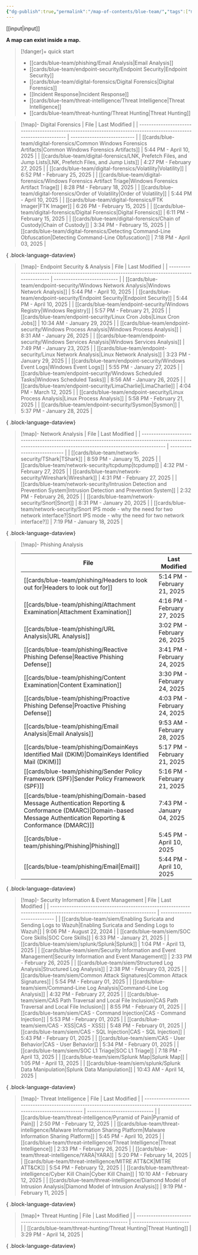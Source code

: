 ```yaml
---
{"dg-publish":true,"permalink":"/map-of-contents/blue-team/","tags":["map"]}
---
```


[[input\|input]]

**A map can exist inside a map.**

> [!danger]+ quick start
> - [[cards/blue-team/phishing/Email Analysis\|Email Analysis]]
> - [[cards/blue-team/endpoint-security/Endpoint Security\|Endpoint Security]]
> - [[cards/blue-team/digital-forensics/Digital Forensics\|Digital Forensics]]
> - [[Incident Response\|Incident Response]]
> - [[cards/blue-team/threat-intelligence/Threat Intelligence\|Threat Intelligence]]
> - [[cards/blue-team/threat-hunting/Threat Hunting\|Threat Hunting]]

> [!map]- Digital Forensics
>  | File                                                                                                              | Last Modified               |
> | ----------------------------------------------------------------------------------------------------------------- | --------------------------- |
> | [[cards/blue-team/digital-forensics/Common Windows Forensics Artifacts\|Common Windows Forensics Artifacts]]   | 5:44 PM - April 10, 2025    |
> | [[cards/blue-team/digital-forensics/LNK, Prefetch Files, and Jump Lists\|LNK, Prefetch Files, and Jump Lists]] | 4:27 PM - February 27, 2025 |
> | [[cards/blue-team/digital-forensics/Volatility\|Volatility]]                                                   | 6:52 PM - February 25, 2025 |
> | [[cards/blue-team/digital-forensics/Windows Forensics Artifact Triage\|Windows Forensics Artifact Triage]]     | 8:28 PM - February 18, 2025 |
> | [[cards/blue-team/digital-forensics/Order of Volatility\|Order of Volatility]]                                 | 5:44 PM - April 10, 2025    |
> | [[cards/blue-team/digital-forensics/FTK Imager\|FTK Imager]]                                                   | 6:26 PM - February 15, 2025 |
> | [[cards/blue-team/digital-forensics/Digital Forensics\|Digital Forensics]]                                     | 6:11 PM - February 15, 2025 |
> | [[cards/blue-team/digital-forensics/Chain of Custody\|Chain of Custody]]                                       | 3:34 PM - February 15, 2025 |
> | [[cards/blue-team/digital-forensics/Detecting Command-Line Obfuscation\|Detecting Command-Line Obfuscation]]   | 7:18 PM - April 03, 2025    |
> 
{ .block-language-dataview}

> [!map]- Endpoint Security & Analysis
>  | File                                                                                          | Last Modified               |
> | --------------------------------------------------------------------------------------------- | --------------------------- |
> | [[cards/blue-team/endpoint-security/Windows Network Analysis\|Windows Network Analysis]]   | 5:44 PM - April 10, 2025    |
> | [[cards/blue-team/endpoint-security/Endpoint Security\|Endpoint Security]]                 | 5:44 PM - April 10, 2025    |
> | [[cards/blue-team/endpoint-security/Windows Registry\|Windows Registry]]                   | 5:57 PM - February 21, 2025 |
> | [[cards/blue-team/endpoint-security/Linux Cron Jobs\|Linux Cron Jobs]]                     | 10:34 AM - January 29, 2025 |
> | [[cards/blue-team/endpoint-security/Windows Process Analysis\|Windows Process Analysis]]   | 8:31 AM - January 26, 2025  |
> | [[cards/blue-team/endpoint-security/Windows Services Analysis\|Windows Services Analysis]] | 7:49 PM - January 23, 2025  |
> | [[cards/blue-team/endpoint-security/Linux Network Analysis\|Linux Network Analysis]]       | 3:23 PM - January 29, 2025  |
> | [[cards/blue-team/endpoint-security/Windows Event Logs\|Windows Event Logs]]               | 5:55 PM - January 27, 2025  |
> | [[cards/blue-team/endpoint-security/Windows Scheduled Tasks\|Windows Scheduled Tasks]]     | 8:56 AM - January 26, 2025  |
> | [[cards/blue-team/endpoint-security/LimaCharlie\|LimaCharlie]]                             | 4:04 PM - March 12, 2025    |
> | [[cards/blue-team/endpoint-security/Linux Process Analysis\|Linux Process Analysis]]       | 5:58 PM - February 21, 2025 |
> | [[cards/blue-team/endpoint-security/Sysmon\|Sysmon]]                                       | 5:37 PM - January 28, 2025  |
> 
{ .block-language-dataview}

> [!map]- Network Analysis
>  | File                                                                                                                                                       | Last Modified               |
> | ---------------------------------------------------------------------------------------------------------------------------------------------------------- | --------------------------- |
> | [[cards/blue-team/network-security/TShark\|TShark]]                                                                                                     | 8:59 PM - January 15, 2025  |
> | [[cards/blue-team/network-security/tcpdump\|tcpdump]]                                                                                                   | 4:32 PM - February 27, 2025 |
> | [[cards/blue-team/network-security/Wireshark\|Wireshark]]                                                                                               | 4:31 PM - February 27, 2025 |
> | [[cards/blue-team/network-security/Intrusion Detection and Prevention System\|Intrusion Detection and Prevention System]]                               | 2:32 PM - February 26, 2025 |
> | [[cards/blue-team/network-security/Snort\|Snort]]                                                                                                       | 8:31 PM - January 20, 2025  |
> | [[cards/blue-team/network-security/Snort IPS mode - why the need for two network interface?\|Snort IPS mode - why the need for two network interface?]] | 7:19 PM - January 18, 2025  |
> 
{ .block-language-dataview}

> [!map]- Phishing Analysis
>
>  | File                                                                                                                                                                     | Last Modified               |
> | ------------------------------------------------------------------------------------------------------------------------------------------------------------------------ | --------------------------- |
> | [[cards/blue-team/phishing/Headers to look out for\|Headers to look out for]]                                                                                         | 5:14 PM - February 21, 2025 |
> | [[cards/blue-team/phishing/Attachment Examination\|Attachment Examination]]                                                                                           | 4:16 PM - February 27, 2025 |
> | [[cards/blue-team/phishing/URL Analysis\|URL Analysis]]                                                                                                               | 3:02 PM - February 26, 2025 |
> | [[cards/blue-team/phishing/Reactive Phishing Defense\|Reactive Phishing Defense]]                                                                                     | 3:41 PM - February 24, 2025 |
> | [[cards/blue-team/phishing/Content Examination\|Content Examination]]                                                                                                 | 3:30 PM - February 24, 2025 |
> | [[cards/blue-team/phishing/Proactive Phishing Defense\|Proactive Phishing Defense]]                                                                                   | 4:03 PM - February 24, 2025 |
> | [[cards/blue-team/phishing/Email Analysis\|Email Analysis]]                                                                                                           | 9:53 AM - February 28, 2025 |
> | [[cards/blue-team/phishing/DomainKeys Identified Mail (DKIM)\|DomainKeys Identified Mail (DKIM)]]                                                                     | 5:17 PM - February 21, 2025 |
> | [[cards/blue-team/phishing/Sender Policy Framework (SPF)\|Sender Policy Framework (SPF)]]                                                                             | 5:16 PM - February 21, 2025 |
> | [[cards/blue-team/phishing/Domain-based Message Authentication Reporting & Conformance (DMARC)\|Domain-based Message Authentication Reporting & Conformance (DMARC)]] | 7:43 PM - January 04, 2025  |
> | [[cards/blue-team/phishing/Phishing\|Phishing]]                                                                                                                       | 5:45 PM - April 10, 2025    |
> | [[cards/blue-team/phishing/Email\|Email]]                                                                                                                             | 5:44 PM - April 10, 2025    |
> 
{ .block-language-dataview}

> [!map]- Security Information & Event Management
>  | File                                                                                                                 | Last Modified               |
> | -------------------------------------------------------------------------------------------------------------------- | --------------------------- |
> | [[cards/blue-team/siem/Enabling Suricata and Sending Logs to Wazuh\|Enabling Suricata and Sending Logs to Wazuh]] | 9:06 PM - August 22, 2024   |
> | [[cards/blue-team/siem/SOC Core Skills\|SOC Core Skills]]                                                         | 6:33 PM - January 21, 2025  |
> | [[cards/blue-team/siem/splunk/Splunk\|Splunk]]                                                                    | 1:04 PM - April 13, 2025    |
> | [[cards/blue-team/siem/Security Information and Event Management\|Security Information and Event Management]]     | 2:33 PM - February 26, 2025 |
> | [[cards/blue-team/siem/Structured Log Analysis\|Structured Log Analysis]]                                         | 2:38 PM - February 03, 2025 |
> | [[cards/blue-team/siem/Common Attack Signatures\|Common Attack Signatures]]                                       | 5:54 PM - February 01, 2025 |
> | [[cards/blue-team/siem/Command-Line Log Analysis\|Command-Line Log Analysis]]                                     | 4:32 PM - February 27, 2025 |
> | [[cards/blue-team/siem/CAS Path Traversal and Local File Inclusion\|CAS Path Traversal and Local File Inclusion]] | 8:55 PM - February 01, 2025 |
> | [[cards/blue-team/siem/CAS - Command Injection\|CAS - Command Injection]]                                         | 5:53 PM - February 01, 2025 |
> | [[cards/blue-team/siem/CAS - XSS\|CAS - XSS]]                                                                     | 5:48 PM - February 01, 2025 |
> | [[cards/blue-team/siem/CAS - SQL Injection\|CAS - SQL Injection]]                                                 | 5:43 PM - February 01, 2025 |
> | [[cards/blue-team/siem/CAS - User Behavior\|CAS - User Behavior]]                                                 | 5:34 PM - February 01, 2025 |
> | [[cards/blue-team/siem/SOC L1 Triage\|SOC L1 Triage]]                                                             | 7:18 PM - April 13, 2025    |
> | [[cards/blue-team/siem/Splunk Map\|Splunk Map]]                                                                   | 1:05 PM - April 13, 2025    |
> | [[cards/blue-team/siem/splunk/Splunk Data Manipulation\|Splunk Data Manipulation]]                                | 10:43 AM - April 14, 2025   |
> 
{ .block-language-dataview}

> [!map]- Threat Intelligence
>  | File                                                                                                                  | Last Modified                |
> | --------------------------------------------------------------------------------------------------------------------- | ---------------------------- |
> | [[cards/blue-team/threat-intelligence/Pyramid of Pain\|Pyramid of Pain]]                                           | 2:50 PM - February 12, 2025  |
> | [[cards/blue-team/threat-intelligence/Malware Information Sharing Platform\|Malware Information Sharing Platform]] | 5:45 PM - April 10, 2025     |
> | [[cards/blue-team/threat-intelligence/Threat Intelligence\|Threat Intelligence]]                                   | 2:33 PM - February 26, 2025  |
> | [[cards/blue-team/threat-intelligence/YARA\|YARA]]                                                                 | 5:20 PM - February 14, 2025  |
> | [[cards/blue-team/threat-intelligence/MITRE ATT&CK\|MITRE ATT&CK]]                                                 | 5:54 PM - February 12, 2025  |
> | [[cards/blue-team/threat-intelligence/Cyber Kill Chain\|Cyber Kill Chain]]                                         | 10:10 AM - February 12, 2025 |
> | [[cards/blue-team/threat-intelligence/Diamond Model of Intrusion Analysis\|Diamond Model of Intrusion Analysis]]   | 9:19 PM - February 11, 2025  |
> 
{ .block-language-dataview}

> [!map]+ Threat Hunting
>  | File                                                                 | Last Modified            |
> | -------------------------------------------------------------------- | ------------------------ |
> | [[cards/blue-team/threat-hunting/Threat Hunting\|Threat Hunting]] | 3:29 PM - April 14, 2025 |
> 
{ .block-language-dataview}


